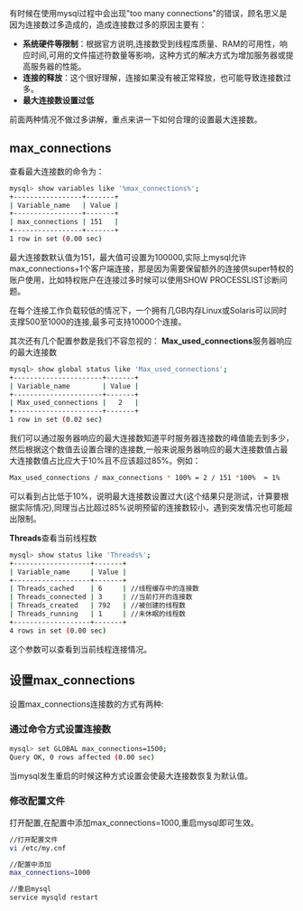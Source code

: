 ﻿有时候在使用mysql过程中会出现"too many connections"的错误，顾名思义是因为连接数过多造成的，造成连接数过多的原因主要有：
 - **系统硬件等限制**：根据官方说明,连接数受到线程库质量、RAM的可用性，响应时间,可用的文件描述符数量等影响，这种方式的解决方式为增加服务器或提高服务器的性能。
 - **连接的释放**：这个很好理解，连接如果没有被正常释放，也可能导致连接数过多。
 - **最大连接数设置过低**

前面两种情况不做过多讲解，重点来讲一下如何合理的设置最大连接数。
## max_connections
查看最大连接数的命令为：
```bash
mysql> show variables like '%max_connections%';
+-----------------+-------+
| Variable_name   | Value |
+-----------------+-------+
| max_connections | 151   |
+-----------------+-------+
1 row in set (0.00 sec)
```
最大连接数默认值为151，最大值可设置为100000,实际上mysql允许max_connections+1个客户端连接，那是因为需要保留额外的连接供super特权的账户使用，比如特权账户在连接过多时候可以使用SHOW PROCESSLIST诊断问题。

在每个连接工作负载较低的情况下，一个拥有几GB内存Linux或Solaris可以同时支撑500至1000的连接,最多可支持10000个连接。


其次还有几个配置参数是我们不容忽视的：
**Max_used_connections**服务器响应的最大连接数
```bash
mysql> show global status like 'Max_used_connections';
+----------------------+-------+
| Variable_name        | Value |
+----------------------+-------+
| Max_used_connections |   2   |
+----------------------+-------+
1 row in set (0.02 sec)
```
我们可以通过服务器响应的最大连接数知道平时服务器连接数的峰值能去到多少，然后根据这个数值去设置合理的连接数,一般来说服务器响应的最大连接数值占最大连接数值占比应大于10%且不应该超过85%。例如：
```bash
Max_used_connections / max_connections * 100% = 2 / 151 *100%  ≈ 1%
```
可以看到占比低于10%，说明最大连接数设置过大(这个结果只是测试，计算要根据实际情况),同理当占比超过85%说明预留的连接数较小，遇到突发情况也可能超出限制。

**Threads**查看当前线程数
```bash
mysql> show status like 'Threads%';
+-------------------+-------+
| Variable_name     | Value |
+-------------------+-------+
| Threads_cached    | 6     | //线程缓存中的连接数
| Threads_connected | 3     | //当前打开的连接数
| Threads_created   | 792   | //被创建的线程数
| Threads_running   | 1     | //未休眠的线程数
+-------------------+-------+
4 rows in set (0.00 sec)
```
这个参数可以查看到当前线程连接情况。

## 设置max_connections
设置max_connections连接数的方式有两种:

 ### 通过命令方式设置连接数
 
 ```bash
mysql> set GLOBAL max_connections=1500;
Query OK, 0 rows affected (0.00 sec)
```
当mysql发生重启的时候这种方式设置会使最大连接数恢复为默认值。

### 修改配置文件
打开配置,在配置中添加max_connections=1000,重启mysql即可生效。
```bash
//打开配置文件
vi /etc/my.cnf

//配置中添加
max_connections=1000

//重启mysql 
service mysqld restart
```







